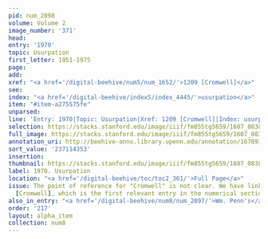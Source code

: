 ```yaml
---
pid: num_2898
volume: Volume 2
image_number: '371'
head:
entry: '1970'
topic: Usurpation
first_letter: 1951-1975
page:
add:
xref: "<a href='/digital-beehive/num5/num_1652/'>1209 [Cromwell]</a>"
see:
index: "<a href='/digital-beehive/index5/index_4445/'>usurpation</a>"
item: "#item-a275575fe"
unparsed:
line: 'Entry: 1970|Topic: Usurpation|Xref: 1209 [Cromwell]|Index: usurpation|#item-a275575fe'
selection: https://stacks.stanford.edu/image/iiif/fm855tg5659/1607_0838/288,4353,2827,305/full/0/default.jpg
full_image: https://stacks.stanford.edu/image/iiif/fm855tg5659/1607_0838/full/full/0/default.jpg
annotation_uri: http://beehive-anno.library.upenn.edu/annotation/1678913582529
sort_value: '237114353'
insertion:
thumbnail: https://stacks.stanford.edu/image/iiif/fm855tg5659/1607_0838/288,4353,600,180/250,/0/default.jpg
label: 1970. Usurpation
location: "<a href='/digital-beehive/toc/toc2_361/'>Full Page</a>"
issue: The point of reference for "Cromwell" is not clear. We have linked to 1209
  [Cromwell], which is the first relevant entry in the numerical section of the Alvearium.
also_in_entry: "<a href='/digital-beehive/num8/num_2897/'>Wm. Penn's</a>"
order: '217'
layout: alpha_item
collection: num8
---
```

